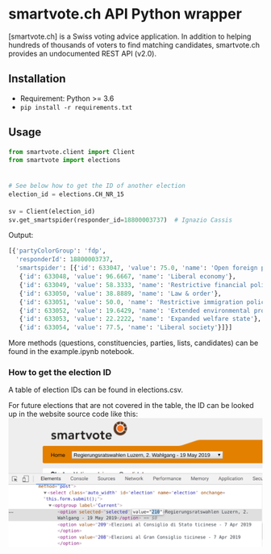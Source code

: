 # smartvote.ch API Python wrapper

[smartvote.ch] is a Swiss voting advice application. In addition to helping hundreds of thousands of voters to find matching candidates, smartvote.ch provides an undocumented REST API (v2.0).

## Installation

* Requirement: Python >= 3.6
* `pip install -r requirements.txt`

## Usage

```python
from smartvote.client import Client
from smartvote import elections


# See below how to get the ID of another election
election_id = elections.CH_NR_15

sv = Client(election_id)
sv.get_smartspider(responder_id=18800003737)  # Ignazio Cassis
```

Output:

```python
[{'partyColorGroup': 'fdp',
  'responderId': 18800003737,
  'smartspider': [{'id': 633047, 'value': 75.0, 'name': 'Open foreign policy'},
   {'id': 633048, 'value': 96.6667, 'name': 'Liberal economy'},
   {'id': 633049, 'value': 58.3333, 'name': 'Restrictive financial policy'},
   {'id': 633050, 'value': 38.8889, 'name': 'Law & order'},
   {'id': 633051, 'value': 50.0, 'name': 'Restrictive immigration policy'},
   {'id': 633052, 'value': 19.6429, 'name': 'Extended environmental protection'},
   {'id': 633053, 'value': 22.2222, 'name': 'Expanded welfare state'},
   {'id': 633054, 'value': 77.5, 'name': 'Liberal society'}]}]
```

More methods (questions, constituencies, parties, lists, candidates) can be found in the example.ipynb notebook.


### How to get the election ID
A table of election IDs can be found in elections.csv.

For future elections that are not covered in the table, the ID can be looked up in the website source code like this:
![image](docs/smartvote_election_id.png)
